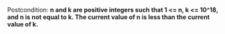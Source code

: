 Postcondition: **n and k are positive integers such that 1 <= n, k <= 10^18, and n is not equal to k. The current value of n is less than the current value of k.**